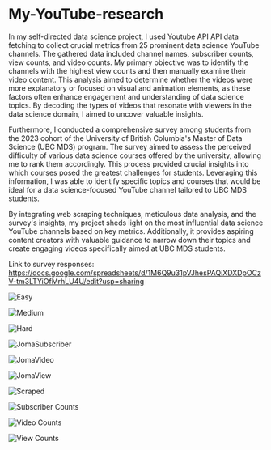 # My-YouTube-research

In my self-directed data science project, I used Youtube API API data fetching to collect crucial metrics from 25 prominent data science YouTube channels. The gathered data included channel names, subscriber counts, view counts, and video counts. My primary objective was to identify the channels with the highest view counts and then manually examine their video content. This analysis aimed to determine whether the videos were more explanatory or focused on visual and animation elements, as these factors often enhance engagement and understanding of data science topics. By decoding the types of videos that resonate with viewers in the data science domain, I aimed to uncover valuable insights.

Furthermore, I conducted a comprehensive survey among students from the 2023 cohort of the University of British Columbia's Master of Data Science (UBC MDS) program. The survey aimed to assess the perceived difficulty of various data science courses offered by the university, allowing me to rank them accordingly. This process provided crucial insights into which courses posed the greatest challenges for students. Leveraging this information, I was able to identify specific topics and courses that would be ideal for a data science-focused YouTube channel tailored to UBC MDS students.

By integrating web scraping techniques, meticulous data analysis, and the survey's insights, my project sheds light on the most influential data science YouTube channels based on key metrics. Additionally, it provides aspiring content creators with valuable guidance to narrow down their topics and create engaging videos specifically aimed at UBC MDS students.

Link to survey responses: https://docs.google.com/spreadsheets/d/1M6Q9u31pVJhesPAQiXDXDpOCzV-tm3LTYiOfMrhLU4U/edit?usp=sharing

![Easy](https://github.com/rishi71095/My-YouTube-research/assets/89761919/23a06bab-1a1d-40e8-8147-b1a9852c300d)

![Medium](https://github.com/rishi71095/My-YouTube-research/assets/89761919/112ccc5d-24fa-402e-a0e2-efe152b27716)

![Hard](https://github.com/rishi71095/My-YouTube-research/assets/89761919/8d53ae3c-5c44-4f1b-a607-f963c994ad4f)

![JomaSubscriber](https://github.com/rishi71095/My-YouTube-research/assets/89761919/c4b48dd5-80bf-4154-91b5-592e45ed8cd9)

![JomaVideo](https://github.com/rishi71095/My-YouTube-research/assets/89761919/c4fe9738-da7a-4ca1-860f-57719a61c89a)

![JomaView](https://github.com/rishi71095/My-YouTube-research/assets/89761919/8c35bfa6-0dd0-4853-b774-f9d14f1c231f)

![Scraped](https://github.com/rishi71095/My-YouTube-research/assets/89761919/c32dfe57-65de-4aa5-9ee4-ca372539dbf2)

![Subscriber Counts](https://github.com/rishi71095/My-YouTube-research/assets/89761919/85c2d5f6-d426-4c34-84f8-c8d701a88c8b)

![Video Counts](https://github.com/rishi71095/My-YouTube-research/assets/89761919/3bb903fa-c813-4e5d-8be9-617870ea01ab)

![View Counts](https://github.com/rishi71095/My-YouTube-research/assets/89761919/d3fe9caf-5e34-4f46-b943-255e3ab72e09)




